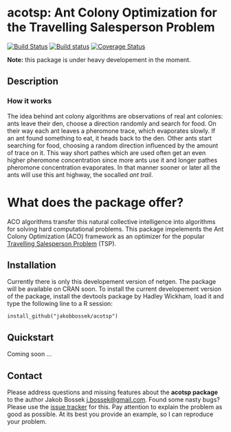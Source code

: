 # acotsp: Ant Colony Optimization for the Travelling Salesperson Problem

[![Build Status](https://travis-ci.org/jakobbossek/acotsp.svg?branch=master)](https://travis-ci.org/jakobbossek/acotsp)
[![Build status](https://ci.appveyor.com/api/projects/status/ub5xs7w5fudee7g7/branch/master?svg=true)](https://ci.appveyor.com/project/jakobbossek/acotsp/branch/master)
[![Coverage Status](https://coveralls.io/repos/jakobbossek/acotsp/badge.svg)](https://coveralls.io/r/jakobbossek/acotsp)

**Note:** this package is under heavy developement in the moment.

## Description

### How it works
The idea behind ant colony  algorithms are observations of real ant colonies: ants leave their den, choose a direction randomly and search for food. On their way each ant leaves a pheromone trace, which evaporates slowly. If an ant found something to eat, it heads back to
the den. Other ants start searching for food, choosing a random direction influenced
by the amount of trace on it. This way short pathes which are used often get an even
higher pheromone concentration since more ants use it and longer pathes pheromone
concentration evaporates. In that manner sooner or later all the ants will use this ant highway, the socalled *ant trail*.

# What does the package offer?
ACO algorithms transfer this natural collective intelligence into algorithms for
solving hard computational problems. This package impelements the Ant Colony Optimization (ACO) framework as an optimizer for the popular [Travelling Salesperson Problem](http://en.wikipedia.org/wiki/Travelling_salesman_problem) (TSP). 

## Installation

Currently there is only this developement version of netgen. The package will be available on CRAN soon. To install the current developement version of the package, install the devtools package by Hadley Wickham, load it and type the following line to a R session:

```splus
install_github("jakobbossek/acotsp")
```

## Quickstart

Coming soon ...

## Contact

Please address questions and missing features about the **acotsp package** to the author Jakob Bossek <j.bossek@gmail.com>. Found some nasty bugs? Please use the [issue tracker](https://github.com/jbossek/acotsp/issues) for this. Pay attention to explain the problem as good as possible. At its best you provide an example, so I can reproduce your problem.



